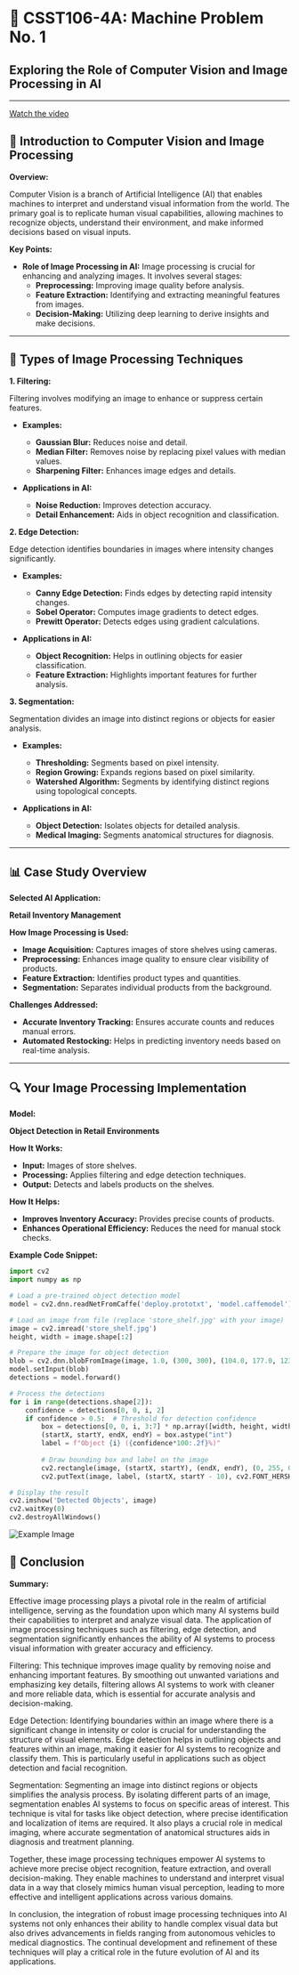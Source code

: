 # 📘 CSST106-4A: Machine Problem No. 1
## Exploring the Role of Computer Vision and Image Processing in AI

---

[Watch the video](https://youtu.be/iCMIk_fypt0)


## 🎥 Introduction to Computer Vision and Image Processing

**Overview:**

Computer Vision is a branch of Artificial Intelligence (AI) that enables machines to interpret and understand visual information from the world. The primary goal is to replicate human visual capabilities, allowing machines to recognize objects, understand their environment, and make informed decisions based on visual inputs.

**Key Points:**

- **Role of Image Processing in AI:** Image processing is crucial for enhancing and analyzing images. It involves several stages:
  - **Preprocessing:** Improving image quality before analysis.
  - **Feature Extraction:** Identifying and extracting meaningful features from images.
  - **Decision-Making:** Utilizing deep learning to derive insights and make decisions.

---

## 🧩 Types of Image Processing Techniques

**1. Filtering:**

Filtering involves modifying an image to enhance or suppress certain features.

- **Examples:**
  - **Gaussian Blur:** Reduces noise and detail.
  - **Median Filter:** Removes noise by replacing pixel values with median values.
  - **Sharpening Filter:** Enhances image edges and details.

- **Applications in AI:**
  - **Noise Reduction:** Improves detection accuracy.
  - **Detail Enhancement:** Aids in object recognition and classification.

**2. Edge Detection:**

Edge detection identifies boundaries in images where intensity changes significantly.

- **Examples:**
  - **Canny Edge Detection:** Finds edges by detecting rapid intensity changes.
  - **Sobel Operator:** Computes image gradients to detect edges.
  - **Prewitt Operator:** Detects edges using gradient calculations.

- **Applications in AI:**
  - **Object Recognition:** Helps in outlining objects for easier classification.
  - **Feature Extraction:** Highlights important features for further analysis.

**3. Segmentation:**

Segmentation divides an image into distinct regions or objects for easier analysis.

- **Examples:**
  - **Thresholding:** Segments based on pixel intensity.
  - **Region Growing:** Expands regions based on pixel similarity.
  - **Watershed Algorithm:** Segments by identifying distinct regions using topological concepts.

- **Applications in AI:**
  - **Object Detection:** Isolates objects for detailed analysis.
  - **Medical Imaging:** Segments anatomical structures for diagnosis.

---

## 📊 Case Study Overview

**Selected AI Application:**

**Retail Inventory Management**

**How Image Processing is Used:**

- **Image Acquisition:** Captures images of store shelves using cameras.
- **Preprocessing:** Enhances image quality to ensure clear visibility of products.
- **Feature Extraction:** Identifies product types and quantities.
- **Segmentation:** Separates individual products from the background.

**Challenges Addressed:**

- **Accurate Inventory Tracking:** Ensures accurate counts and reduces manual errors.
- **Automated Restocking:** Helps in predicting inventory needs based on real-time analysis.

---

## 🔍 Your Image Processing Implementation

**Model:**

**Object Detection in Retail Environments**

**How It Works:**

- **Input:** Images of store shelves.
- **Processing:** Applies filtering and edge detection techniques.
- **Output:** Detects and labels products on the shelves.

**How It Helps:**

- **Improves Inventory Accuracy:** Provides precise counts of products.
- **Enhances Operational Efficiency:** Reduces the need for manual stock checks.

**Example Code Snippet:**

```python
import cv2
import numpy as np

# Load a pre-trained object detection model
model = cv2.dnn.readNetFromCaffe('deploy.prototxt', 'model.caffemodel')

# Load an image from file (replace 'store_shelf.jpg' with your image)
image = cv2.imread('store_shelf.jpg')
height, width = image.shape[:2]

# Prepare the image for object detection
blob = cv2.dnn.blobFromImage(image, 1.0, (300, 300), (104.0, 177.0, 123.0))
model.setInput(blob)
detections = model.forward()

# Process the detections
for i in range(detections.shape[2]):
    confidence = detections[0, 0, i, 2]
    if confidence > 0.5:  # Threshold for detection confidence
        box = detections[0, 0, i, 3:7] * np.array([width, height, width, height])
        (startX, startY, endX, endY) = box.astype("int")
        label = f"Object {i} ({confidence*100:.2f}%)"
        
        # Draw bounding box and label on the image
        cv2.rectangle(image, (startX, startY), (endX, endY), (0, 255, 0), 2)
        cv2.putText(image, label, (startX, startY - 10), cv2.FONT_HERSHEY_SIMPLEX, 0.5, (0, 255, 0), 2)

# Display the result
cv2.imshow('Detected Objects', image)
cv2.waitKey(0)
cv2.destroyAllWindows()
```

![Example Image](assets/images/example.png)

## 🏁 Conclusion
**Summary:**

Effective image processing plays a pivotal role in the realm of artificial intelligence, serving as the foundation upon which many AI systems build their capabilities to interpret and analyze visual data. The application of image processing techniques such as filtering, edge detection, and segmentation significantly enhances the ability of AI systems to process visual information with greater accuracy and efficiency.

Filtering: This technique improves image quality by removing noise and enhancing important features. By smoothing out unwanted variations and emphasizing key details, filtering allows AI systems to work with cleaner and more reliable data, which is essential for accurate analysis and decision-making.

Edge Detection: Identifying boundaries within an image where there is a significant change in intensity or color is crucial for understanding the structure of visual elements. Edge detection helps in outlining objects and features within an image, making it easier for AI systems to recognize and classify them. This is particularly useful in applications such as object detection and facial recognition.

Segmentation: Segmenting an image into distinct regions or objects simplifies the analysis process. By isolating different parts of an image, segmentation enables AI systems to focus on specific areas of interest. This technique is vital for tasks like object detection, where precise identification and localization of items are required. It also plays a crucial role in medical imaging, where accurate segmentation of anatomical structures aids in diagnosis and treatment planning.

Together, these image processing techniques empower AI systems to achieve more precise object recognition, feature extraction, and overall decision-making. They enable machines to understand and interpret visual data in a way that closely mimics human visual perception, leading to more effective and intelligent applications across various domains.

In conclusion, the integration of robust image processing techniques into AI systems not only enhances their ability to handle complex visual data but also drives advancements in fields ranging from autonomous vehicles to medical diagnostics. The continual development and refinement of these techniques will play a critical role in the future evolution of AI and its applications.